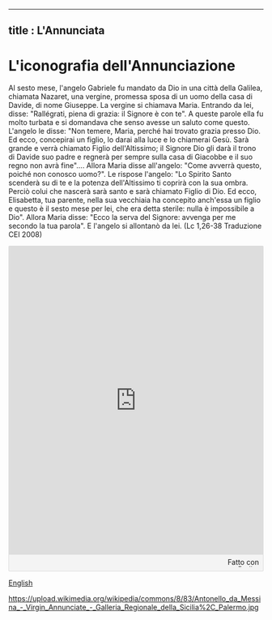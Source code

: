 
---
title : L'Annunciata
---

# L'iconografia dell'Annunciazione


Al sesto mese, l'angelo Gabriele fu mandato da Dio in una città della Galilea, chiamata Nazaret, una vergine, promessa sposa di un uomo della casa di Davide, di nome Giuseppe. La vergine si chiamava Maria. Entrando da lei, disse: "Rallégrati, piena di grazia: il Signore è con te". 
A queste parole ella fu molto turbata e si domandava che senso avesse un saluto come questo. 
L'angelo le disse: "Non temere, Maria, perché hai trovato grazia presso Dio. Ed ecco, concepirai un figlio, lo darai alla luce e lo chiamerai Gesù. Sarà grande e verrà chiamato Figlio dell'Altissimo; il Signore Dio gli darà il trono di Davide suo padre e regnerà per sempre sulla casa di Giacobbe e il suo regno non avrà fine"....
Allora Maria disse all'angelo: "Come avverrà questo, poiché non conosco uomo?". Le rispose l'angelo: "Lo Spirito Santo scenderà su di te e la potenza dell'Altissimo ti coprirà con la sua ombra. Perciò colui che nascerà sarà santo e sarà chiamato Figlio di Dio. 
Ed ecco, Elisabetta, tua parente, nella sua vecchiaia ha concepito anch'essa un figlio e questo è il sesto mese per lei, che era detta sterile: nulla è impossibile a Dio". Allora Maria disse: "Ecco la serva del Signore: avvenga per me secondo la tua parola". E l'angelo si allontanò da lei.
(Lc 1,26-38 Traduzione CEI 2008)

<div class="padlet-embed" style="border:1px solid rgba(0,0,0,0.1);border-radius:2px;box-sizing:border-box;overflow:hidden;position:relative;width:100%;background:#F4F4F4"><p style="padding:0;margin:0"><iframe src="https://padlet.com/embed/sekkxxebhumcgbqq" frameborder="0" allow="camera;microphone;geolocation" style="width:100%;height:608px;display:block;padding:0;margin:0"></iframe></p><div style="padding:8px;text-align:right;margin:0;"><a href="https://padlet.com?ref=embed" style="padding:0;margin:0;border:none;display:block;line-height:1;height:16px" target="_blank"><img src="https://resources.padletcdn.com/assets/made_with_padlet.png" width="86" height="16" style="padding:0;margin:0;background:none;border:none;display:inline;box-shadow:none" alt="Fatto con Padlet"></a></div></div>

[English]( https://www.goodnews.ie/annunciation.shtml)

https://upload.wikimedia.org/wikipedia/commons/8/83/Antonello_da_Messina_-_Virgin_Annunciate_-_Galleria_Regionale_della_Sicilia%2C_Palermo.jpg


